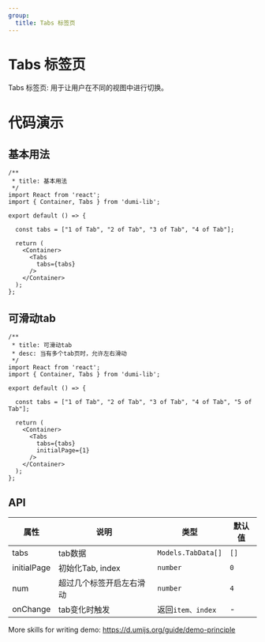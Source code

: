 ```yaml
---
group:
  title: Tabs 标签页
---
```


# Tabs 标签页

Tabs 标签页: 用于让用户在不同的视图中进行切换。

# 代码演示

## 基本用法

```tsx
/**
 * title: 基本用法
 */
import React from 'react';
import { Container, Tabs } from 'dumi-lib';

export default () => {

  const tabs = ["1 of Tab", "2 of Tab", "3 of Tab", "4 of Tab"];

  return (
    <Container>
      <Tabs
        tabs={tabs}
      />
    </Container>
  );
};
```

## 可滑动tab

```tsx
/**
 * title: 可滑动tab
 * desc: 当有多个tab页时，允许左右滑动
 */
import React from 'react';
import { Container, Tabs } from 'dumi-lib';

export default () => {

  const tabs = ["1 of Tab", "2 of Tab", "3 of Tab", "4 of Tab", "5 of Tab"];

  return (
    <Container>
      <Tabs
        tabs={tabs}
        initialPage={1}
      />
    </Container>
  );
};
```

## API

| 属性      | 说明                                                                        | 类型   | 默认值 |
| --------- | --------------------------------------------------------------------------- | ------ | ------ |
| tabs   | tab数据 | `Models.TabData[]` | `[]`      |
| initialPage   | 初始化Tab, index | `number` | `0`      |
| num   | 超过几个标签开启左右滑动 | `number` | `4`      |
| onChange   | tab变化时触发 | 返回`item、index` | -      |


More skills for writing demo: https://d.umijs.org/guide/demo-principle
